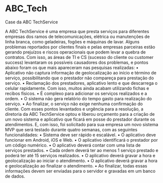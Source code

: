 # ABC_Tech


Case da ABC TechService

A ABC TechService é uma empresa que presta serviços para diferentes empresas dos ramos de telecomunicações, elétrica ou manutenções de linha branca, como geladeiras, fogões e máquinas de lavar.
Alguns problemas reportados por clientes finais e pelas empresas parceiras estão gerando prejuízos e riscos operacionais que podem levar a quebra de contratos.
Com isso, as áreas de TI e CS (sucesso do cliente ou customer success) levantaram os possíveis causadores dos problemas, e pontos abaixo foram os que mais apareceram nas pesquisas realizadas:
• Aplicativo não captura informação de geolocalização ao início e término de serviço, possibilitando que o prestador não compareça para prestação do serviço.
• Reclamação dos prestadores, aplicativo lento e que descarrega o celular rapidamente. Com isso, muitos ainda acabam utilizando fichas e recibos físicos.
• É complexo para adicionar os serviços realizados e a ordem.
• O sistema não gera relatório do tempo gasto para realização do serviço.
• Ao finalizar, o serviço não exige nenhuma confirmação do cliente.
Com esses pontos levantados e urgência para a resolução, a diretoria da ABC TechService optou e liberou orçamento para a criação de um novo sistema e aplicativo que ficará em posse do prestador durante os atendimentos. E, com isso, foi solicitado para sua empresa um novo sistema MVP que será testado durante quatro semanas, com as seguintes funcionalidades:
• Sistema deve ser rápido e escalável.
• O aplicativo deve funcionar em Android, iOS e Web.
• O aplicativo identificará o prestador por um código numérico.
• O aplicativo deverá contar com uma lista de serviços prestados.
• Cada ordem deverá ter ao menos 1 serviço prestado e poderá ter até 15 serviços realizados.
• O aplicativo deverá gravar a hora e geolocalização ao iniciar o atendimento.
• O aplicativo deverá gravar a hora e geolocalização ao finalizar o atendimento.
• Ao finalizar, todas essas informações devem ser enviadas para o servidor e gravadas em um banco de dados.



